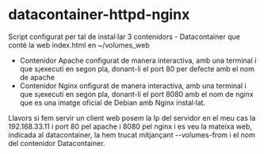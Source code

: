 # datacontainer-httpd-nginx
Script configurat per tal de instal·lar 3 contenidors - Datacontainer que conté la web index.html en ~/volumes_web
- Contenidor Apache configurat de manera interactiva, amb una terminal i que s¡executi en segon pla, donant-li el port 80 per defecte amb el nom de apache
- Contenidor Nginx onfigurat de manera interactiva, amb una terminal i que s¡executi en segon pla, donant-li el port 8080 amb el nom de nginx que es una imatge oficial de Debian amb Nginx instal·lat.

Llavors si fem servir un client web posem la Ip del servidor en el meu cas la 192.168.33.11 i port 80 pel apache i 8080 pel nginx i es veu la mateixa web, indicada al datacontainer, la hem trucat mitjançant --volumes-from i el nom del contenidor Datacontainer.
